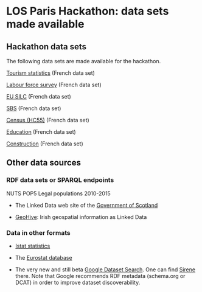 # LOS Paris Hackathon: data sets made available #

## Hackathon data sets

The following data sets are made available for the hackathon.

[Tourism statistics](tourism-fr.md) (French data set)

[Labour force survey](lfs-fr.md) (French data set)

[EU SILC](silc-fr.md) (French data set)

[SBS](sbs-fr.md) (French data set)

[Census (HC55)](hc55-fr.md) (French data set)

[Education](education-insc.md) (French data set)

[Construction](building-permit-fr.md) (French data set)


## Other data sources

### RDF data sets or SPARQL endpoints

NUTS
POP5
Legal populations 2010-2015

 * The Linked Data web site of the [Government of Scotland](https://statistics.gov.scot/data_home)

 * [GeoHive](http://data.geohive.ie/): Irish geospatial information as Linked Data

### Data in other formats

 * [Istat statistics](http://dati.istat.it/Index.aspx?lang=en)

 * The [Eurostat database](http://ec.europa.eu/eurostat/data/database)

 * The very new and still beta [Google Dataset Search](https://www.blog.google/products/search/making-it-easier-discover-datasets/). One can find [Sirene](https://toolbox.google.com/datasetsearch/search?query=Base%20SIRENE&docid=qZXWPAugwzgjFTmbAAAAAA%3D%3D) there. Note that Google recommends RDF metadata (schema.org or DCAT) in order to improve dataset discoverability.
